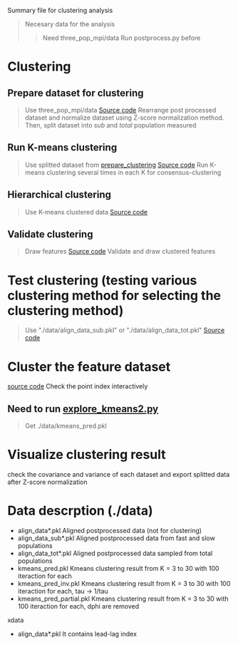Summary file for clustering analysis

> Necesary data for the analysis
>> Need three_pop_mpi/data
>> Run postprocess.py before

# Clustering
## Prepare dataset for clustering
> Use three_pop_mpi/data 
[Source code](./prepare_clustering_data.ipynb)
Rearrange post processed dataset and normalize dataset using Z-score normalization method. Then, split dataset into _sub_ and _total_ population measured 

## Run K-means clustering
> Use splitted dataset from [prepare_clustering](./prepare_clustering_data.ipynb)
[Source code](./explore_kmeans2.py)
Run K-means clustering several times in each K for consensus-clustering

## Hierarchical clustering
> Use K-means clustered data
[Source code](./hierarchical_clustering.ipynb)

## Validate clustering
> Draw features
[Source code](./validate_clustering)
Validate and draw clustered features

# Test clustering (testing various clustering method for selecting the clustering method)
> Use "./data/align_data_sub.pkl" or "./data/align_data_tot.pkl" 
[Source code](./test_clustering.ipynb)

# Cluster the feature dataset
[source code](./cluster_oscillation_features.ipynb)
Check the point index interactively

## Need to run [explore_kmeans2.py](./explore_kmeans2.py)
> Get ./data/kmeans_pred.pkl

# Visualize clustering result


<!-- # Rearrange post processed dataset
[Source code](./align_postprocess_data.ipynb)
Flatten the dataset and check 

> **_output_**: ./data/align_data.pkl

# Select cluster features
[Source code](./clustering_feature_selection.ipynb) -->


check the covariance and variance of each dataset and export splitted data after Z-score normalization

# Data descrption (./data)

- align_data*.pkl
    Aligned postprocessed data (not for clustering)
- align_data_sub*.pkl
    Aligned postprocessed data from fast and slow populations
- align_data_tot*.pkl
    Aligned postprocessed data sampled from total populations
- kmeans_pred.pkl
    Kmeans clustering result from K = 3 to 30 with 100 iteraction for each
- kmeans_pred_inv.pkl
    Kmeans clustering result from K = 3 to 30 with 100 iteraction for each, tau -> 1/tau
- kmeans_pred_partial.pkl
    Kmeans clustering result from K = 3 to 30 with 100 iteraction for each, dphi are removed

xdata
- align_data*.pkl
    It contains lead-lag index
    
